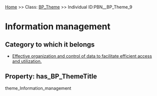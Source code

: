 [Home](https://github.com/mm80843/T3.5/blob/pages/index.md) >> Class: [BP_Theme](https://github.com/mm80843/T3.5/tree/main/docs/BP_Theme/index.md) >> Individual ID:PBN__BP_Theme_9 

# __Information management__

## Category to which it belongs

* [Effective organization and control of data to facilitate efficient access and utilization.](https://github.com/mm80843/T3.5/blob/pages/PBNCategory/PBN__PBNCategory_329.md)

## Property: has_BP_ThemeTitle

theme_Information_management

